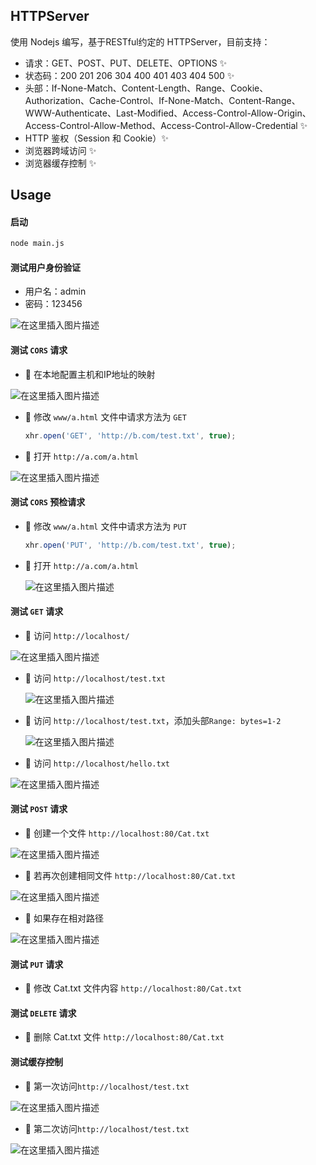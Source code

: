 ## HTTPServer
使用 Nodejs 编写，基于RESTful约定的 HTTPServer，目前支持：
 -  请求：GET、POST、PUT、DELETE、OPTIONS  ✨
 - 状态码：200 201 206 304 400 401 403 404 500 ✨
 - 头部：If-None-Match、Content-Length、Range、Cookie、Authorization、Cache-Control、If-None-Match、Content-Range、WWW-Authenticate、Last-Modified、Access-Control-Allow-Origin、Access-Control-Allow-Method、Access-Control-Allow-Credential ✨
 - HTTP 鉴权（Session 和 Cookie）✨
 - 浏览器跨域访问 ✨
 - 浏览器缓存控制 ✨
## Usage
#### **启动**
```bash
node main.js
```

#### 测试用户身份验证
 - 用户名：admin
 - 密码：123456

![在这里插入图片描述](https://img-blog.csdnimg.cn/9f0f3565c4504ca5aa26ee3950077fa7.png?x-oss-process=image/watermark,type_d3F5LXplbmhlaQ,shadow_50,text_Q1NETiBAQW5pdGEtU3Vu,size_20,color_FFFFFF,t_70,g_se,x_16)


#### **测试 `CORS` 请求** 
 - 💙 在本地配置主机和IP地址的映射

![在这里插入图片描述](https://img-blog.csdnimg.cn/55c925041fdc44129869c32f12612474.png?x-oss-process=image/watermark,type_d3F5LXplbmhlaQ,shadow_50,text_Q1NETiBAQW5pdGEtU3Vu,size_19,color_FFFFFF,t_70,g_se,x_16)
 - 💛	修改 `www/a.html` 文件中请求方法为 `GET`
	```javascript
	xhr.open('GET', 'http://b.com/test.txt', true);
	```
 - 💜 打开 `http://a.com/a.html`

![在这里插入图片描述](https://img-blog.csdnimg.cn/a8853b25b7ab402a965a5f1611dba9f0.png?x-oss-process=image/watermark,type_d3F5LXplbmhlaQ,shadow_50,text_Q1NETiBAQW5pdGEtU3Vu,size_20,color_FFFFFF,t_70,g_se,x_16)


#### **测试 `CORS` 预检请求** 
 - 💙 修改 `www/a.html` 文件中请求方法为 `PUT`
	```javascript
	xhr.open('PUT', 'http://b.com/test.txt', true);
	```
 - 💚 打开 `http://a.com/a.html`

	![在这里插入图片描述](https://img-blog.csdnimg.cn/3fa33ae2ffbe401bb650fc37c2187571.png?x-oss-process=image/watermark,type_d3F5LXplbmhlaQ,shadow_50,text_Q1NETiBAQW5pdGEtU3Vu,size_20,color_FFFFFF,t_70,g_se,x_16)


#### **测试 `GET` 请求** 
 - 💚 访问 `http://localhost/`

  ![在这里插入图片描述](https://img-blog.csdnimg.cn/d93cead563224193a1628efb1374dd14.png)
 - 💛 访问 `http://localhost/test.txt`

	![在这里插入图片描述](https://img-blog.csdnimg.cn/82d12a17b8814b3d853ba89cf5ab0cbc.png)
 - 💜 访问 `http://localhost/test.txt`，添加头部`Range: bytes=1-2`

	![在这里插入图片描述](https://img-blog.csdnimg.cn/9f2e3472be164e30b72e8a30248ec432.png?x-oss-process=image/watermark,type_d3F5LXplbmhlaQ,shadow_50,text_Q1NETiBAQW5pdGEtU3Vu,size_20,color_FFFFFF,t_70,g_se,x_16)
 - 💙 访问 `http://localhost/hello.txt`

![在这里插入图片描述](https://img-blog.csdnimg.cn/715f229d601542078aa0ca756b0d5e63.png)


#### **测试 `POST` 请求** 
 - 💛 创建一个文件 `http://localhost:80/Cat.txt`

![在这里插入图片描述](https://img-blog.csdnimg.cn/b590d7e81ef1498bb6f25cd9b614a6af.png?x-oss-process=image/watermark,type_d3F5LXplbmhlaQ,shadow_50,text_Q1NETiBAQW5pdGEtU3Vu,size_20,color_FFFFFF,t_70,g_se,x_16)
 - 💚 若再次创建相同文件 `http://localhost:80/Cat.txt`

![在这里插入图片描述](https://img-blog.csdnimg.cn/3f76d5e1291b431bb257cde58f6bc304.png?x-oss-process=image/watermark,type_d3F5LXplbmhlaQ,shadow_50,text_Q1NETiBAQW5pdGEtU3Vu,size_20,color_FFFFFF,t_70,g_se,x_16)
 - 💙 如果存在相对路径

![在这里插入图片描述](https://img-blog.csdnimg.cn/df706bd4dcac49aeb3a48ae9088f8b56.png?x-oss-process=image/watermark,type_d3F5LXplbmhlaQ,shadow_50,text_Q1NETiBAQW5pdGEtU3Vu,size_20,color_FFFFFF,t_70,g_se,x_16)


#### **测试 `PUT` 请求** 
 - 💛 修改 Cat.txt 文件内容 `http://localhost:80/Cat.txt`

#### **测试 `DELETE` 请求**
 - 💜 删除 Cat.txt 文件 `http://localhost:80/Cat.txt`


#### 测试缓存控制
 - 💚 第一次访问`http://localhost/test.txt`

![在这里插入图片描述](https://img-blog.csdnimg.cn/0523934f11974a2c81fbc62adb881f34.png?x-oss-process=image/watermark,type_d3F5LXplbmhlaQ,shadow_50,text_Q1NETiBAQW5pdGEtU3Vu,size_20,color_FFFFFF,t_70,g_se,x_16)
 - 💙 第二次访问`http://localhost/test.txt`

![在这里插入图片描述](https://img-blog.csdnimg.cn/234633ea7d4741e9a0e581b0451fda41.png?x-oss-process=image/watermark,type_d3F5LXplbmhlaQ,shadow_50,text_Q1NETiBAQW5pdGEtU3Vu,size_20,color_FFFFFF,t_70,g_se,x_16)

